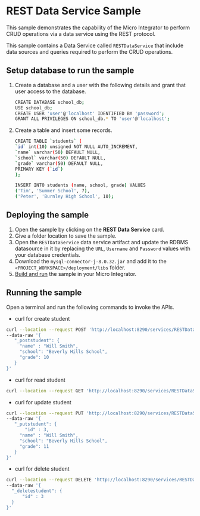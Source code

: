 # REST Data Service Sample

This sample demonstrates the capability of the Micro Integrator to perform CRUD operations via a data service using the REST protocol.

This sample contains a Data Service called `RESTDataService` that include data sources and queries required to perform the CRUD operations.

## Setup database to run the sample

1. Create a database and a user with the following details and grant that user access to the database.

    ```bash
    CREATE DATABASE school_db;
    USE school_db;
    CREATE USER 'user'@'localhost' IDENTIFIED BY 'password';
    GRANT ALL PRIVILEGES ON school_db.* TO 'user'@'localhost';
    ```

2. Create a table and insert some records.

    ```bash
    CREATE TABLE `students` (
    `id` int(10) unsigned NOT NULL AUTO_INCREMENT,
    `name` varchar(50) DEFAULT NULL,
    `school` varchar(50) DEFAULT NULL,
    `grade` varchar(50) DEFAULT NULL,
    PRIMARY KEY (`id`)
    );
    ```

    ```bash
    INSERT INTO students (name, school, grade) VALUES
    ('Tim', 'Summer School', 7),
    ('Peter', 'Burnley High School', 10);
    ```

## Deploying the sample

1. Open the sample by clicking on the **REST Data Service** card.
2. Give a folder location to save the sample.
3. Open the `RESTDataService` data service artifact and update the RDBMS datasource in it by replacing the `URL`, `Username` and `Password` values with your database credentials.
4. Download the `mysql-connector-j-8.0.32.jar` and add it to the `<PROJECT_WORKSPACE>/deployment/libs` folder.
5. [Build and run]({{base_path}}/develop/deploy-artifacts#build-and-run) the sample in your Micro Integrator.

## Running the sample

Open a terminal and run the following commands to invoke the APIs.

   - curl for create student

   ```bash
   curl --location --request POST 'http://localhost:8290/services/RESTDataService/student' --header 'Content-Type: application/json' \
   --data-raw '{
      "_poststudent": {
        "name" : "Will Smith",
        "school": "Beverly Hills School",
        "grade": 10
      }
   }'
   ```

   - curl for read student

   ```bash
   curl --location --request GET 'http://localhost:8290/services/RESTDataService/student'
   ```

   - curl for update student

   ```bash
   curl --location --request PUT 'http://localhost:8290/services/RESTDataService/student' --header 'Content-Type: application/json' \
   --data-raw '{
      "_putstudent": {
          "id" : 3,
        "name" : "Will Smith",
        "school": "Beverly Hills School",
        "grade": 11
      }
   }'
   ```

   - curl for delete student

   ```bash
   curl --location --request DELETE 'http://localhost:8290/services/RESTDataService/student' --header 'Content-Type: application/json' \
   --data-raw '{
     "_deletestudent": {
         "id" : 3
     }
   }'
   ```
